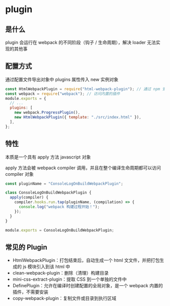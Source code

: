 # plugin

## 是什么

plugin 会运行在 webpack 的不同阶段（钩子 / 生命周期），解决 loader 无法实现的其他事

## 配置方式

通过配置文件导出对象中 plugins 属性传入 new 实例对象

```js
const HtmlWebpackPlugin = require("html-webpack-plugin"); // 通过 npm 安装
const webpack = require("webpack"); // 访问内置的插件
module.exports = {
  // ...
  plugins: [
    new webpack.ProgressPlugin(),
    new HtmlWebpackPlugin({ template: "./src/index.html" }),
  ],
};
```

## 特性

本质是一个具有 apply 方法 javascript 对象

apply 方法会被 webpack compiler 调用，并且在整个编译生命周期都可以访问 compiler 对象

```js
const pluginName = "ConsoleLogOnBuildWebpackPlugin";

class ConsoleLogOnBuildWebpackPlugin {
  apply(compiler) {
    compiler.hooks.run.tap(pluginName, (compilation) => {
      console.log("webpack 构建过程开始！");
    });
  }
}

module.exports = ConsoleLogOnBuildWebpackPlugin;
```

## 常见的 Plugin

- HtmlWebpackPlugin：打包结束后，⾃动生成⼀个 html ⽂文件，并把打包生成的 js 模块引⼊到该 html 中
- clean-webpack-plugin：删除（清理）构建目录
- mini-css-extract-plugin：提取 CSS 到一个单独的文件中
- DefinePlugin：允许在编译时创建配置的全局对象，是一个 webpack 内置的插件，不需要安装
- copy-webpack-plugin：复制文件或目录到执行区域
